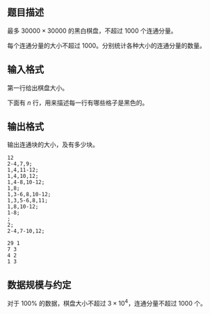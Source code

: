 ## 题目描述

最多 $30000\times30000$ 的黑白棋盘，不超过 $1000$ 个连通分量。

每个连通分量的大小不超过 $1000$。分别统计各种大小的连通分量的数量。

## 输入格式

第一行给出棋盘大小。

下面有 $n$ 行，用来描述每一行有哪些格子是黑色的。

## 输出格式

输出连通块的大小，及有多少块。



```input1
12
2-4,7,9;
1,4,11-12;
1,4,10,12;
1,4-8,10-12;
1,8;
1,3-6,8,10-12;
1,3,5-6,8,11;
1,8,10-12;
1-8;
;
2;
2-4,7-10,12;
```



```output1
29 1
7 3
4 2
1 3
```

## 数据规模与约定

对于 $100\%$ 的数据，棋盘大小不超过 $3\times 10^4$，连通分量不超过 $1000$ 个。